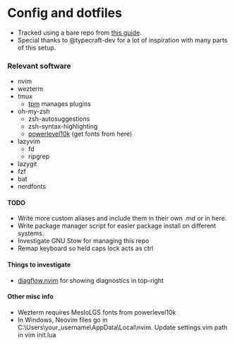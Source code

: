# Config and dotfiles

- Tracked using a bare repo from [this guide](https://www.atlassian.com/git/tutorials/dotfiles).
- Special thanks to @typecraft-dev for a lot of inspiration with many parts of this setup.

### Relevant software

- nvim
- wezterm
- tmux
  - [tpm](https://github.com/tmux-plugins/tpm) manages plugins
- oh-my-zsh
  - zsh-autosuggestions
  - zsh-syntax-highlighting
  - [powerlevel10k](https://github.com/romkatv/powerlevel10k) (get fonts from here)
- lazyvim
  - fd
  - ripgrep
- lazygit
- fzf
- bat
- nerdfonts

#### TODO

- Write more custom aliases and include them in their own .md or in here.
- Write package manager script for easier package install on different systems.
- Investigate GNU Stow for managing this repo
- Remap keyboard so held caps lock acts as ctrl

#### Things to investigate

- [diagflow.nvim](https://github.com/dgagn/diagflow.nvim) for showing diagnostics in top-right

#### Other misc info

- Wezterm requires MesloLGS fonts from powerlevel10k
- In Windows, Neovim files go in C:\Users\your_username\AppData\Local\nvim. Update settings.vim path in vim init.lua
